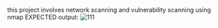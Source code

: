 this project involves network scanning and vulnerability scanning using nmap
EXPECTED output:
![111](https://github.com/user-attachments/assets/b233e338-942e-4471-aa11-8065a98beee7)
